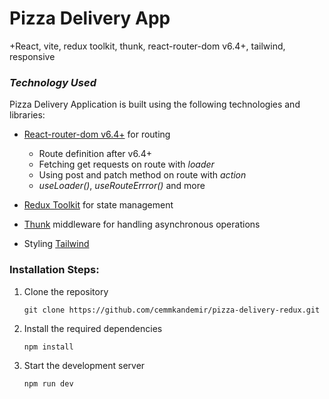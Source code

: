 # Pizza Delivery App

+React, vite, redux toolkit, thunk, react-router-dom v6.4+, tailwind, responsive

### _Technology Used_

Pizza Delivery Application is built using the following technologies and libraries:

- [React-router-dom v6.4+](https://reactrouter.com/en/main/start/overview) for routing

  - Route definition after v6.4+
  - Fetching get requests on route with _loader_
  - Using post and patch method on route with _action_
  - _useLoader()_, _useRouteErrror()_ and more

- [Redux Toolkit](https://redux-toolkit.js.org/) for state management

- [Thunk](https://github.com/reduxjs/redux-thunk) middleware for handling asynchronous operations

- Styling [Tailwind](https://tailwindcss.com/docs/installation)

### Installation Steps:

1. Clone the repository

   `git clone https://github.com/cemmkandemir/pizza-delivery-redux.git`

2. Install the required dependencies

   `npm install`

3. Start the development server

   `npm run dev`
